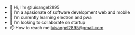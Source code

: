 - 👋 Hi, I’m @luisangel2895
- 👀 I’m a apasionate of software development web and mobile
- 🌱 I’m currently learning electron and pwa
- 💞️ I’m looking to collaborate on startup
- 📫 How to reach me luisangel2895@gmail.com

<!---
luisangel2895/luisangel2895 is a ✨ special ✨ repository because its `README.md` (this file) appears on your GitHub profile.
You can click the Preview link to take a look at your changes.
--->
